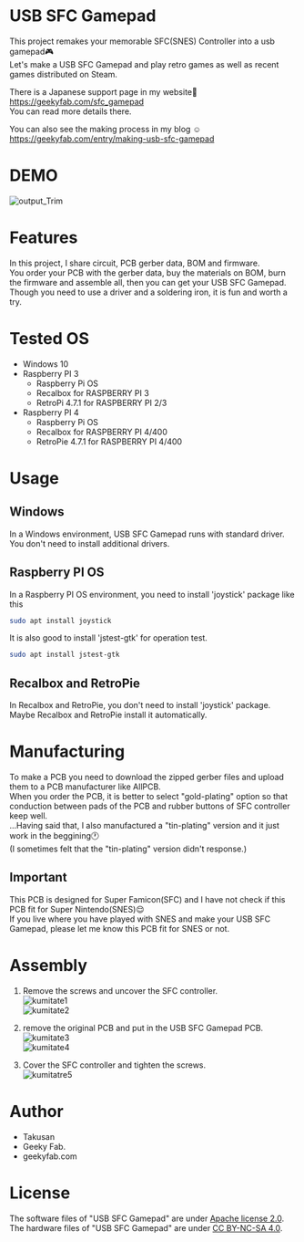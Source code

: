 # USB SFC Gamepad
 
This project remakes your memorable SFC(SNES) Controller into a usb gamepad:video_game:  
Let's make a USB SFC Gamepad and play retro games as well as recent games distributed on Steam. 

There is a Japanese support page in my website:crossed_flags:  
https://geekyfab.com/sfc_gamepad  
You can read more details there.   

You can also see the making process in my blog :relaxed:  
https://geekyfab.com/entry/making-usb-sfc-gamepad

# DEMO
![output_Trim](https://user-images.githubusercontent.com/78714269/148643078-35c6a55d-9817-458c-9dff-06b70667864b.gif)

 
# Features
In this project, I share circuit, PCB gerber data, BOM and firmware.  
You order your PCB with the gerber data, buy the materials on BOM, burn the firmware and assemble all, then you can get your USB SFC Gamepad.
Though you need to use a driver and a soldering iron, it is fun and worth a try.


# Tested OS
- Windows 10
- Raspberry PI 3
    - Raspberry Pi OS 
    - Recalbox for RASPBERRY PI 3
    - RetroPi 4.7.1 for RASPBERRY PI 2/3
- Raspberry PI 4
    - Raspberry Pi OS
    - Recalbox for RASPBERRY PI 4/400
    - RetroPie 4.7.1 for RASPBERRY PI 4/400

# Usage
## Windows
In a Windows environment, USB SFC Gamepad runs with standard driver.  
You don't need to install additional drivers.  

## Raspberry PI OS
In a Raspberry PI OS environment, you need to install 'joystick' package like this
```bash
sudo apt install joystick
```
It is also good to install 'jstest-gtk' for operation test.
```bash
sudo apt install jstest-gtk
```

## Recalbox and RetroPie
In Recalbox and RetroPie, you don't need to install 'joystick' package.  
Maybe Recalbox and RetroPie install it automatically.

# Manufacturing
To make a PCB you need to download the zipped gerber files and upload them to a PCB manufacturer like AllPCB.  
When you order the PCB, it is better to select "gold-plating" option so that conduction between pads of the PCB and rubber buttons of SFC controller keep well.  
...Having said that, I also manufactured a "tin-plating" version and it just work in the beggining:clock1:  
(I sometimes felt that the "tin-plating" version didn't response.)
 
## Important
This PCB is designed for Super Famicon(SFC) and I have not check if this PCB fit for Super Nintendo(SNES):relieved:  
If you live where you have played with SNES and make your USB SFC Gamepad, please let me know this PCB fit for SNES or not. 

# Assembly
1. Remove the screws and uncover the SFC controller.  
![kumitate1](https://user-images.githubusercontent.com/78714269/148643611-9e5495f5-19eb-48d6-86ff-410a38d8df4c.png)  
![kumitate2](https://user-images.githubusercontent.com/78714269/148643629-9ed5721d-62ac-4f13-9222-6b87597c9450.jpg)  

2. remove the original PCB and put in the USB SFC Gamepad PCB.  
![kumitate3](https://user-images.githubusercontent.com/78714269/148643635-c336be83-2067-4137-8f7b-125700b56b42.jpg)  
![kumitate4](https://user-images.githubusercontent.com/78714269/148643638-8ed39561-4b5b-4cbb-a146-2229fb4f354b.jpg)  


3. Cover the SFC controller and tighten the screws.  
![kumitatre5](https://user-images.githubusercontent.com/78714269/148643645-c8623d2c-d307-4413-b39b-2f5b4893cb51.jpg)  


# Author
* Takusan  
* Geeky Fab.  
* geekyfab.com  
 
# License
The software files of "USB SFC Gamepad" are under [Apache license 2.0](https://www.apache.org/licenses/LICENSE-2.0).  
The hardware files of "USB SFC Gamepad" are under [CC BY-NC-SA 4.0](https://creativecommons.org/licenses/by-nc-sa/4.0/).  
